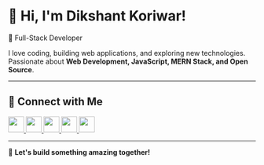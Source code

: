 # 👋 Hi, I'm Dikshant Koriwar!  

🚀 Full-Stack Developer 

I love coding, building web applications, and exploring new technologies. Passionate about **Web Development, JavaScript, MERN Stack, and Open Source**.

---

## 🔗 Connect with Me  

<p align="left">
  <a href="https://www.dev.to/dikshant29" target="_blank">
    <img src="https://raw.githubusercontent.com/danielcranney/readme-generator/main/public/icons/socials/devdotto.svg" width="32" height="32" />
  </a>
  <a href="https://www.github.com/Dikshantk29" target="_blank">
    <img src="https://raw.githubusercontent.com/danielcranney/readme-generator/main/public/icons/socials/github.svg" width="32" height="32" />
  </a>
  <a href="https://hashnode.com/@dikshant25.hashnode.dev" target="_blank">
    <img src="https://raw.githubusercontent.com/danielcranney/readme-generator/main/public/icons/socials/hashnode.svg" width="32" height="32" />
  </a>
  <a href="https://www.linkedin.com/in/dikshant-koriwar-3aa1b722a/" target="_blank">
    <img src="https://raw.githubusercontent.com/danielcranney/readme-generator/main/public/icons/socials/linkedin.svg" width="32" height="32" />
  </a>
  <a href="https://www.x.com/Dikshantk29" target="_blank">
    <img src="https://raw.githubusercontent.com/danielcranney/readme-generator/main/public/icons/socials/twitter.svg" width="32" height="32" />
  </a>
</p>

---

🚀 **Let's build something amazing together!**  
